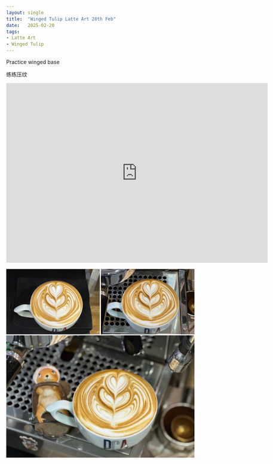 ```yaml
---
layout: single
title:  "Winged Tulip Latte Art 20th Feb"
date:   2025-02-20
tags:
- Latte Art
- Winged Tulip
---
```



Practice winged base

练练压纹



<div class="embed-container">
  <iframe
      src="https://www.youtube.com/embed/0w6Z5KI-qHs"
      width="700"
      height="480"
      frameborder="0"
      allowfullscreen="true">
  </iframe>
</div>


![](/assets/img/2025/02/20/7D32514F-F8C1-4A92-A04E-0BD214C821D7.JPG)

